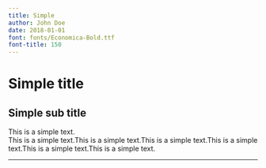 ```yaml
---
title: Simple
author: John Doe
date: 2018-01-01
font: fonts/Economica-Bold.ttf
font-title: 150
---
```


# Simple title
## Simple sub title
This is a simple text. <BR/>This is a simple text.This is a simple text.This is a simple text.This is a simple text.This is a simple text.This is a simple text.

---